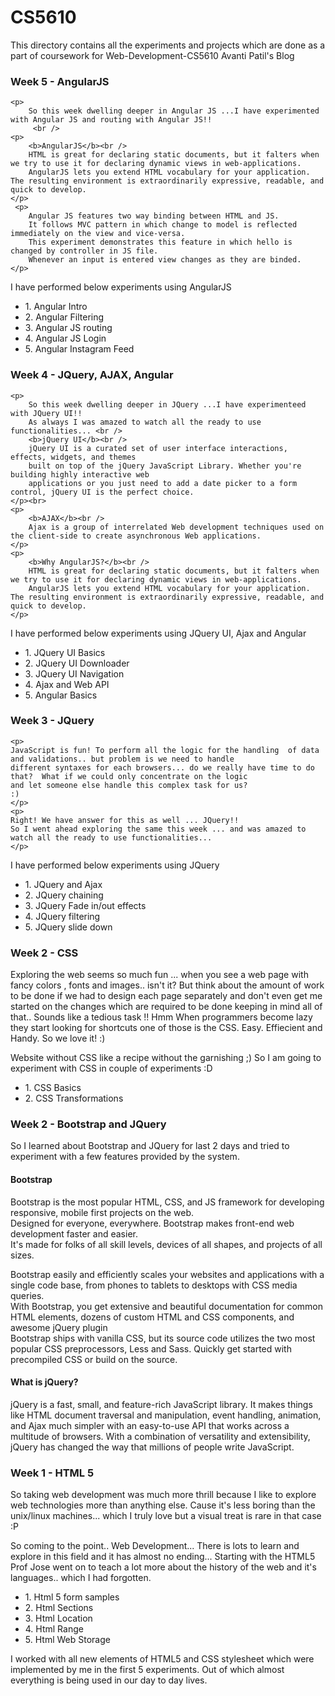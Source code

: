 # CS5610
This directory contains all the experiments and projects which are done as a part of coursework for Web-Development-CS5610
Avanti Patil's Blog

<h3>Week 5 - AngularJS</h3>
   
    <p>
        So this week dwelling deeper in Angular JS ...I have experimented with Angular JS and routing with Angular JS!! 
         <br />
    <p>
        <b>AngularJS</b><br />
        HTML is great for declaring static documents, but it falters when we try to use it for declaring dynamic views in web-applications.
        AngularJS lets you extend HTML vocabulary for your application. The resulting environment is extraordinarily expressive, readable, and quick to develop.
    </p>
	 <p>
        Angular JS features two way binding between HTML and JS.
        It follows MVC pattern in which change to model is reflected immediately on the view and vice-versa. 
        This experiment demonstrates this feature in which hello is changed by controller in JS file. 
        Whenever an input is entered view changes as they are binded.
    </p>

<p>
 I have performed below experiments using AngularJS
    <ul>
        <li>1. Angular Intro </li>
        <li>2. Angular Filtering </li>
        <li>3. Angular JS routing</li>
        <li>4. Angular JS Login </li>
        <li>5. Angular Instagram Feed</li>
</ul>
</p>


<h3>Week 4 - JQuery, AJAX, Angular</h3>
   
    <p>
        So this week dwelling deeper in JQuery ...I have experimenteed with JQuery UI!! 
        As always I was amazed to watch all the ready to use functionalities... <br />
        <b>jQuery UI</b><br />
        jQuery UI is a curated set of user interface interactions, effects, widgets, and themes 
        built on top of the jQuery JavaScript Library. Whether you're building highly interactive web 
        applications or you just need to add a date picker to a form control, jQuery UI is the perfect choice. 
    </p><br>
    <p>
        <b>AJAX</b><br />
        Ajax is a group of interrelated Web development techniques used on the client-side to create asynchronous Web applications.
    </p>
    <p>
        <b>Why AngularJS?</b><br />
        HTML is great for declaring static documents, but it falters when we try to use it for declaring dynamic views in web-applications.
        AngularJS lets you extend HTML vocabulary for your application. The resulting environment is extraordinarily expressive, readable, and quick to develop.
    </p>

<p>
 I have performed below experiments using JQuery UI, Ajax and Angular
    <ul>
        <li>1. JQuery UI Basics </li>
        <li>2. JQuery UI Downloader</li>
        <li>3. JQuery UI Navigation</li>
        <li>4. Ajax and Web API </li>
        <li>5. Angular Basics</li>
</ul>
</p>


<h3>Week 3 - JQuery</h3>

    <p>
    JavaScript is fun! To perform all the logic for the handling  of data and validations.. but problem is we need to handle 
    different syntaxes for each browsers... do we really have time to do that?  What if we could only concentrate on the logic 
    and let someone else handle this complex task for us? 
    :)
    </p>
    <p>
    Right! We have answer for this as well ... JQuery!! 
    So I went ahead exploring the same this week ... and was amazed to watch all the ready to use functionalities...  
    </p>

<p>
 I have performed below experiments using JQuery 
    <ul>
        <li>1. JQuery and Ajax</li>
        <li>2. JQuery chaining</li>
        <li>3. JQuery Fade in/out effects</li>
        <li>4. JQuery filtering</li>
        <li>5. JQuery slide down</li>
</ul>
</p>

<h3>Week 2 - CSS</h3>

<p>Exploring the web seems so much fun ... when you see a web page with fancy colors , fonts and images.. isn't it?
But think about the amount of work to be done if we had to design each page separately and don't even get me started on 
the changes which are required to be done keeping in mind all of that.. Sounds like a tedious task !! Hmm
When programmers become lazy they start looking for shortcuts one of those is the CSS. 
Easy. Effiecient and Handy. So we love it! :)
</p>

<p>
 Website without CSS like a recipe without the garnishing ;)
 So I am going to experiment with CSS in couple of experiments :D
<ul>
<li>1. CSS Basics</li>
<li>2. CSS Transformations</li>
</ul>
</p>



<h3>Week 2 - Bootstrap and JQuery</h3>

So I learned about Bootstrap and JQuery for last 2 days and tried to experiment with a few features provided by the system.
 <h4>Bootstrap</h4>
<p>Bootstrap is the most popular HTML, CSS, and JS framework for developing responsive, mobile first projects on the web.</br>
Designed for everyone, everywhere. Bootstrap makes front-end web development faster and easier. </br>
It's made for folks of all skill levels, devices of all shapes, and projects of all sizes.</br>
</p>
<p>
Bootstrap easily and efficiently scales your websites and applications with a single code base, from phones to tablets to desktops with CSS media queries. </br>
With Bootstrap, you get extensive and beautiful documentation for common HTML elements, dozens of custom HTML and CSS components, and awesome jQuery plugin </br>
Bootstrap ships with vanilla CSS, but its source code utilizes the two most popular CSS preprocessors, Less and Sass. Quickly get started with precompiled CSS or build on the source.
</p>

<p>
 <h4>What is jQuery?</h4>
<p> jQuery is a fast, small, and feature-rich JavaScript library. It makes things like HTML document traversal and manipulation, event handling, animation, and Ajax much simpler with an easy-to-use API that works across a multitude of browsers. With a combination of versatility and extensibility, jQuery has changed the way that millions of people write JavaScript.
</p>

<h3>Week 1 - HTML 5</h3>

<p>So taking web development was much more thrill because I like to explore web technologies 
more than anything else. Cause it's less boring than the unix/linux machines... 
which I truly love but a visual treat is rare in that case :P
</p>

<p>
So coming to the point.. Web Development... There is lots to learn and explore in this field and it has almost no ending...
Starting with the HTML5 Prof Jose went on to teach a lot more about the history of the web and it's languages.. which I had forgotten. 
<ul>
<li>1. Html 5 form samples</li>
<li>2. Html Sections</li>
<li>3. Html Location</li>
<li>4. Html Range</li>
<li>5. Html Web Storage</li>
</ul>
</p>

<p>
I worked with all new elements of HTML5 and CSS stylesheet which were implemented by me in the first 5 experiments.
Out of which almost everything is being used in our day to day lives.

</p>

